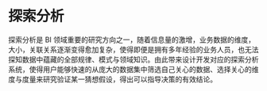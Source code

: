 # 探索分析

探索分析是 BI 领域重要的研究方向之一，随着信息量的激增，业务数据的维度，大小，关联关系逐渐变得愈加复杂，使得即便是拥有多年经验的业务人员，也无法探知数据中蕴藏的全部规律、模式与领域知识。由此带来设计开发对应的探索分析系统，使得用户能够快速的从庞大的数据集中筛选自己关心的数据、选择关心的维度与度量来研究验证某一猜想假设，得出可以指导决策的有效结论。
